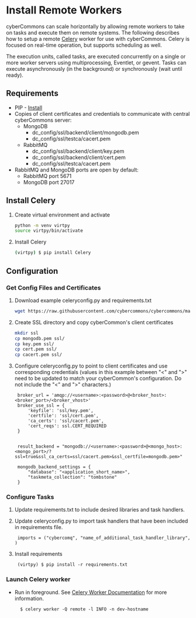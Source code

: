 Install Remote Workers
======================

cyberCommons can scale horizontally by allowing remote workers to take on tasks and execute them on remote systems. The following describes how to setup a remote [Celery](http://www.celeryproject.org/) worker for use with cyberCommons. Celery is focused on real-time operation, but supports scheduling as well.

The execution units, called tasks, are executed concurrently on a single or more worker servers using multiprocessing, Eventlet, or gevent. Tasks can execute asynchronously (in the background) or synchronously (wait until ready).

## Requirements

* PIP - [Install](https://packaging.python.org/install_requirements_linux/#installing-pip-setuptools-wheel-with-linux-package-managers)
* Copies of client certificates and credentials to communicate with central cyberCommons server:
  - MongoDB
    - dc_config/ssl/backend/client/mongodb.pem
    - dc_config/ssl/testca/cacert.pem
  - RabbitMQ
    - dc_config/ssl/backend/client/key.pem
    - dc_config/ssl/backend/client/cert.pem
    - dc_config/ssl/testca/cacert.pem
* RabbitMQ and MongoDB ports are open by default:
  - RabbitMQ port 5671
  - MongoDB port 27017

## Install Celery

1. Create virtual environment and activate

    ```sh
    python -m venv virtpy
    source virtpy/bin/activate
    ```

1. Install Celery
    
    ```sh
    (virtpy) $ pip install Celery
    ```


## Configuration
### Get Config Files and Certificates

1. Download example celeryconfig.py and requirements.txt

    ```sh
    wget https://raw.githubusercontent.com/cybercommons/cybercommons/master/docs/pages/files/celeryconfig.py
    ```

2. Create SSL directory and copy cyberCommon's client certificates

    ```sh
    mkdir ssl
    cp mongodb.pem ssl/
    cp key.pem ssl/
    cp cert.pem ssl/
    cp cacert.pem ssl/
    ```

3. Configure celeryconfig.py to point to client certificates and use corresponding credentials (values in this example between "<" and ">" need to be updated to match your cyberCommon's configuration. Do not include the "<" and ">" characters.)

        broker_url = 'amqp://<username>:<password>@<broker_host>:<broker_port>/<broker_vhost>'
        broker_use_ssl = {
            'keyfile': 'ssl/key.pem',
            'certfile': 'ssl/cert.pem',
            'ca_certs': 'ssl/cacert.pem',
            'cert_reqs': ssl.CERT_REQUIRED
        }


        result_backend = "mongodb://<username>:<password>@<mongo_host>:<mongo_port>/?ssl=true&ssl_ca_certs=ssl/cacert.pem>&ssl_certfile=mongodb.pem>"

        mongodb_backend_settings = {
            "database": "<application_short_name>",
            "taskmeta_collection": "tombstone"
        }

### Configure Tasks

1. Update requirements.txt to include desired libraries and task handlers.
2. Update celeryconfig.py to import task handlers that have been included in requirements file.

        imports = ("cybercomq", "name_of_additional_task_handler_library", )

3. Install requirements

        (virtpy) $ pip install -r requirements.txt


### Launch Celery worker

* Run in foreground. See [Celery Worker Documentation](https://docs.celeryproject.org/en/stable/reference/cli.html#celery-worker) for more information.

        $ celery worker -Q remote -l INFO -n dev-hostname
